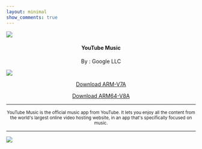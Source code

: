 ```yaml
---
layout: minimal
show_comments: true
---
```


![](https://is.gd/IJDaYv)

<h4> <p align="center"> YouTube Music </p> </h4>

<p align="center"> By : Google LLC </p>

![](https://img.shields.io/badge/dynamic/json?label=Version&color=success&labelColor=success&style=for-the-badge&query=%24%5B"com.google.android.apps.youtube.music.apk"%5D&url=https%3A%2F%2Fis.gd%2F2wPvAM)

<p align ="center">
<a href="https://is.gd/DaunCd" class="btn btn-outline-success"> Download ARM-V7A </a>
</p>

<p align ="center">
<a href="https://is.gd/GJqtaT" class="btn btn-outline-success"> Download ARM64-V8A </a>
</p>

---

<p align="center"> <sub>
YouTube Music is the official music app from YouTube. It lets you enjoy all the content from the world's largest online video hosting website, in an app that's specifically focused on music.
</sub> </p>

---

![](https://is.gd/uVvIMS)
